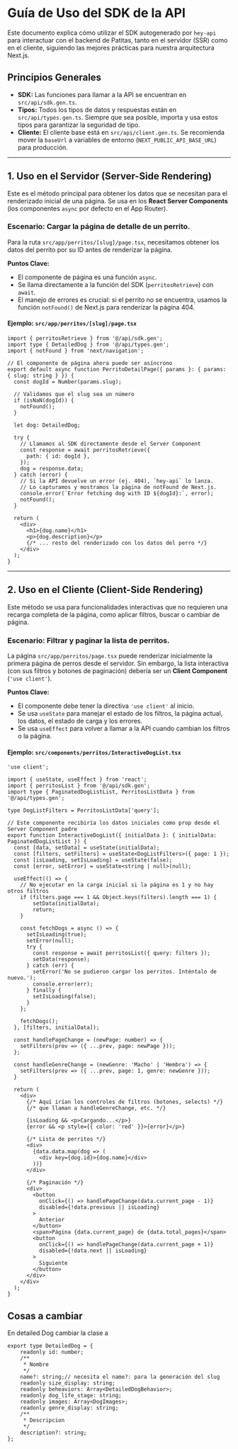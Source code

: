 # Guía de Uso del SDK de la API

Este documento explica cómo utilizar el SDK autogenerado por `hey-api` para interactuar con el backend de Patitas, tanto en el servidor (SSR) como en el cliente, siguiendo las mejores prácticas para nuestra arquitectura Next.js.

## Principios Generales

-   **SDK:** Las funciones para llamar a la API se encuentran en `src/api/sdk.gen.ts`.
-   **Tipos:** Todos los tipos de datos y respuestas están en `src/api/types.gen.ts`. Siempre que sea posible, importa y usa estos tipos para garantizar la seguridad de tipo.
-   **Cliente:** El cliente base está en `src/api/client.gen.ts`. Se recomienda mover la `baseUrl` a variables de entorno (`NEXT_PUBLIC_API_BASE_URL`) para producción.

---

## 1. Uso en el Servidor (Server-Side Rendering)

Este es el método principal para obtener los datos que se necesitan para el renderizado inicial de una página. Se usa en los **React Server Components** (los componentes `async` por defecto en el App Router).

### Escenario: Cargar la página de detalle de un perrito.

Para la ruta `src/app/perritos/[slug]/page.tsx`, necesitamos obtener los datos del perrito por su ID antes de renderizar la página.

**Puntos Clave:**

-   El componente de página es una función `async`.
-   Se llama directamente a la función del SDK (`perritosRetrieve`) con `await`.
-   El manejo de errores es crucial: si el perrito no se encuentra, usamos la función `notFound()` de Next.js para renderizar la página 404.

#### Ejemplo: `src/app/perritos/[slug]/page.tsx`

```tsx
import { perritosRetrieve } from '@/api/sdk.gen';
import type { DetailedDog } from '@/api/types.gen';
import { notFound } from 'next/navigation';

// El componente de página ahora puede ser asíncrono
export default async function PerritoDetailPage({ params }: { params: { slug: string } }) {
  const dogId = Number(params.slug);

  // Validamos que el slug sea un número
  if (isNaN(dogId)) {
    notFound();
  }

  let dog: DetailedDog;

  try {
    // Llamamos al SDK directamente desde el Server Component
    const response = await perritosRetrieve({
      path: { id: dogId },
    });
    dog = response.data;
  } catch (error) {
    // Si la API devuelve un error (ej. 404), `hey-api` lo lanza.
    // Lo capturamos y mostramos la página de notFound de Next.js.
    console.error(`Error fetching dog with ID ${dogId}:`, error);
    notFound();
  }

  return (
    <div>
      <h1>{dog.name}</h1>
      <p>{dog.description}</p>
      {/* ... resto del renderizado con los datos del perro */}
    </div>
  );
}
```

---

## 2. Uso en el Cliente (Client-Side Rendering)

Este método se usa para funcionalidades interactivas que no requieren una recarga completa de la página, como aplicar filtros, buscar o cambiar de página.

### Escenario: Filtrar y paginar la lista de perritos.

La página `src/app/perritos/page.tsx` puede renderizar inicialmente la primera página de perros desde el servidor. Sin embargo, la lista interactiva (con sus filtros y botones de paginación) debería ser un **Client Component** (`'use client'`).

**Puntos Clave:**

-   El componente debe tener la directiva `'use client'` al inicio.
-   Se usa `useState` para manejar el estado de los filtros, la página actual, los datos, el estado de carga y los errores.
-   Se usa `useEffect` para volver a llamar a la API cuando cambian los filtros o la página.

#### Ejemplo: `src/components/perritos/InteractiveDogList.tsx`

```tsx
'use client';

import { useState, useEffect } from 'react';
import { perritosList } from '@/api/sdk.gen';
import type { PaginatedDogListList, PerritosListData } from '@/api/types.gen';

type DogListFilters = PerritosListData['query'];

// Este componente recibiría los datos iniciales como prop desde el Server Component padre
export function InteractiveDogList({ initialData }: { initialData: PaginatedDogListList }) {
  const [data, setData] = useState(initialData);
  const [filters, setFilters] = useState<DogListFilters>({ page: 1 });
  const [isLoading, setIsLoading] = useState(false);
  const [error, setError] = useState<string | null>(null);

  useEffect(() => {
    // No ejecutar en la carga inicial si la página es 1 y no hay otros filtros
    if (filters.page === 1 && Object.keys(filters).length === 1) {
        setData(initialData);
        return;
    }

    const fetchDogs = async () => {
      setIsLoading(true);
      setError(null);
      try {
        const response = await perritosList({ query: filters });
        setData(response);
      } catch (err) {
        setError('No se pudieron cargar los perritos. Inténtalo de nuevo.');
        console.error(err);
      } finally {
        setIsLoading(false);
      }
    };

    fetchDogs();
  }, [filters, initialData]);

  const handlePageChange = (newPage: number) => {
    setFilters(prev => ({ ...prev, page: newPage }));
  };

  const handleGenreChange = (newGenre: 'Macho' | 'Hembra') => {
    setFilters(prev => ({ ...prev, page: 1, genre: newGenre }));
  }

  return (
    <div>
      {/* Aquí irían los controles de filtros (botones, selects) */}
      {/* que llaman a handleGenreChange, etc. */}

      {isLoading && <p>Cargando...</p>}
      {error && <p style={{ color: 'red' }}>{error}</p>}

      {/* Lista de perritos */}
      <div>
        {data.data.map(dog => (
          <div key={dog.id}>{dog.name}</div>
        ))}
      </div>

      {/* Paginación */}
      <div>
        <button
          onClick={() => handlePageChange(data.current_page - 1)}
          disabled={!data.previous || isLoading}
        >
          Anterior
        </button>
        <span>Página {data.current_page} de {data.total_pages}</span>
        <button
          onClick={() => handlePageChange(data.current_page + 1)}
          disabled={!data.next || isLoading}
        >
          Siguiente
        </button>
      </div>
    </div>
  );
}
```
## Cosas a cambiar

En detailed Dog cambiar la clase a 
```tsx
export type DetailedDog = {
    readonly id: number;
    /**
     * Nombre
     */
    name?: string;// necesita el name?: para la generación del slug
    readonly size_display: string;
    readonly beheaviors: Array<DetailedDogBehavior>;
    readonly dog_life_stage: string;
    readonly images: Array<DogImages>;
    readonly genre_display: string;
    /**
     * Descripcion
     */
    description?: string;
};
```